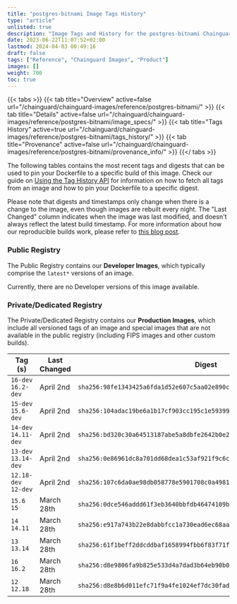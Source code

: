 ```yaml
---
title: "postgres-bitnami Image Tags History"
type: "article"
unlisted: true
description: "Image Tags and History for the postgres-bitnami Chainguard Image"
date: 2023-06-22T11:07:52+02:00
lastmod: 2024-04-03 00:49:16
draft: false
tags: ["Reference", "Chainguard Images", "Product"]
images: []
weight: 700
toc: true
---
```


{{< tabs >}}
{{< tab title="Overview" active=false url="/chainguard/chainguard-images/reference/postgres-bitnami/" >}}
{{< tab title="Details" active=false url="/chainguard/chainguard-images/reference/postgres-bitnami/image_specs/" >}}
{{< tab title="Tags History" active=true url="/chainguard/chainguard-images/reference/postgres-bitnami/tags_history/" >}}
{{< tab title="Provenance" active=false url="/chainguard/chainguard-images/reference/postgres-bitnami/provenance_info/" >}}
{{</ tabs >}}

The following tables contains the most recent tags and digests that can be used to pin your Dockerfile to a specific build of this image. Check our guide on [Using the Tag History API](/chainguard/chainguard-images/using-the-tag-history-api/) for information on how to fetch all tags from an image and how to pin your Dockerfile to a specific digest.

Please note that digests and timestamps only change when there is a change to the image, even though images are rebuilt every night. The "Last Changed" column indicates when the image was last modified, and doesn't always reflect the latest build timestamp. For more information about how our reproducible builds work, please refer to [this blog post](https://www.chainguard.dev/unchained/reproducing-chainguards-reproducible-image-builds).

### Public Registry
The Public Registry contains our **Developer Images**, which typically comprise the `latest*` versions of an image.

Currently, there are no Developer versions of this image available.

### Private/Dedicated Registry
The Private/Dedicated Registry contains our **Production Images**, which include all versioned tags of an image and special images that are not available in the public registry (including FIPS images and other custom builds).

| Tag (s)               | Last Changed | Digest                                                                    |
|-----------------------|--------------|---------------------------------------------------------------------------|
|  `16-dev` `16.2-dev`  | April 2nd    | `sha256:98fe1343425a6fda1d52e607c5aa02e890c6a6822cd728c4af4a418829226a2b` |
|  `15-dev` `15.6-dev`  | April 2nd    | `sha256:104adac19be6a1b17cf903cc195c1e59399022d11aaa833e563ae5d4a90d7fe0` |
|  `14-dev` `14.11-dev` | April 2nd    | `sha256:bd320c30a64513187abe5a8dbfe2642b0e2b6a56220720a98d84d2b5b3415a61` |
|  `13-dev` `13.14-dev` | April 2nd    | `sha256:0e86961dc8a701dd68dea1c53af921f9c6caf2411a2cc4a0f11c5d9bb30b200e` |
|  `12.18-dev` `12-dev` | April 2nd    | `sha256:107c6da0ae98db058778e5901708c0a4981ca3992630d24c342288a4ff6da98a` |
|  `15.6` `15`          | March 28th   | `sha256:0dce546addd61f3eb3640bbfdb46474109bd173d626ca03ca0fdeeb4a0483948` |
|  `14` `14.11`         | March 28th   | `sha256:e917a743b22e8dabbfcc1a730ead6ec68aa1ce6dd3dde6455365aca93010b4b5` |
|  `13` `13.14`         | March 28th   | `sha256:61f1beff2ddcddbaf1658994fbb6f83f71f47a85339c90868044b71bbc8e9ece` |
|  `16` `16.2`          | March 28th   | `sha256:d8e9806fa9b825e533d4a7dad3b64eb90b039f1f0fb4125ffed84439dc3d4f87` |
|  `12` `12.18`         | March 28th   | `sha256:d8e8b6d011efc71f9a4fe1024ef7dc30fad83aea3d6fd841c874407617f4e20a` |

